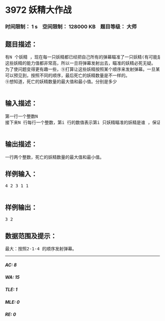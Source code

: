 # 3972 妖精大作战   
### 时间限制： 1 s&nbsp;&nbsp;&nbsp;&nbsp;空间限制： 128000 KB&nbsp;&nbsp;&nbsp;&nbsp;题目等级： 大师  
## 题目描述：  

<pre>
有N 个妖精 ，现在每一只妖精都已经把自己所有的弹幕瞄准了一只妖精(有可能是自己)。   
这些妖精的能力值都非常高，所以一旦将弹幕发射出去，瞄准的妖精必死无疑。   
为了使问题变得更有趣一些，⑨打算让这些妖精按照某个顺序来发射弹幕。一旦某个妖精已经被打死了，那么他将退出战斗。   
可以预见到，按照不同的顺序，最后死亡的妖精数量是不一样的。   
⑨想知道，死亡的妖精数量的最大值和最小值。分别是多少   

</pre>
  
  
## 输入描述：  

<pre>
第一行一个整数N   
接下来N 行每行一个整数，第i 行的数值表示第i 只妖精瞄准的妖精是谁 ，保证这个整数在 [1, n]范围内。   

</pre>
  
  
## 输出描述：  

<pre>
一行两个整数，死亡的妖精数量的最大值和最小值。 
</pre>
  
  
## 样例输入：  

<pre>
4 2 3 1 1   

</pre>
  
  
## 样例输出：  

<pre>
3 2 
</pre>
  
  
## 数据范围及提示：  

<pre>
最大：按照2-1-4 的顺序发射弹幕。 
</pre>
  
  
***  

##### AC: 8  
##### WA: 15  
##### TLE: 1  
##### MLE: 0  
##### RE: 0  
